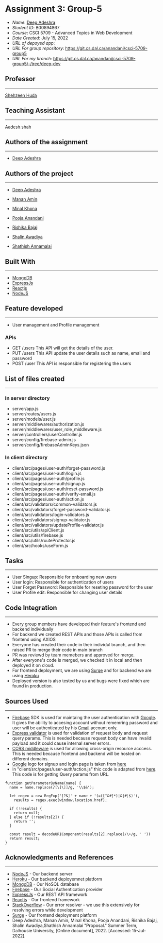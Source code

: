 # Assignment 3: Group-5

* *Name*: [Deep Adeshra](dp974154@dal.ca)
* *Student ID*: B00894867
* *Course*: CSCI 5709 - Advanced Topics in Web Development
* *Date Created*: July 15, 2022
* *URL of depoyed app*:
* *URL For group repository*: https://git.cs.dal.ca/anandani/csci-5709-group5
* *URL For my branch*: https://git.cs.dal.ca/anandani/csci-5709-group5/-/tree/deep-dev

## Professor
---
[Shehzeen Huda](sh655624@dal.ca)

## Teaching Assistant
---
[Aadesh shah](ad735938@dal.ca)


## Authors of the assignment
---
- [Deep Adeshra](dp974154@dal.ca)

## Authors of the project
---
- [Deep Adeshra](dp974154@dal.ca)

- [Manan Amin](manan.amin@dal.ca)

- [Minal Khona](mn977442@dal.ca)

- [Pooja Anandani](pooja.anandani@dal.ca)

- [Rishika Bajaj](rs348937@dal.ca)

- [Shalin Awadiya](shalin.awadiya@dal.ca)

- [Shathish Annamalai](sh495601@dal.ca)


## Built With
---
* [MongoDB](https://www.mongodb.com/)
* [ExpressJs](https://expressjs.com/)
* [Reactjs](https://reactjs.org/)
* [NodeJS](https://nodejs.org/en/)

## Feature developed
----
- User management and Profile management

### APIs

- GET /users
  This API will get the details of the user.
- PUT /users
  This API update the user details such as name, email and password
- POST /user
  This API is responsible for registering the users

## List of files created
---
### In server directory
- server/app.js
- server/routes/users.js
- server/models/user.js
- server/middlewares/authorization.js
- server/middlewares/user_role_middleware.js
- server/controllers/userController.js
- server/config/firebase-admin.js
- server/config/firebaseAdminKeys.json


### In client directory
- client/src/pages/user-auth/forget-password.js
- client/src/pages/user-auth/login.js
- client/src/pages/user-auth/profile.js
- client/src/pages/user-auth/signup.js
- client/src/pages/user-auth/reset-password.js
- client/src/pages/user-auth/verify-email.js
- client/src/pages/user-auth/action.js
- client/src/validators/common-validators.js
- client/src/validators/forget-password-validator.js
- client/src/validators/login-validators.js
- client/src/validators/signup-validator.js
- client/src/validators/updateProfile-validator.js
- client/src/utils/apiClient.js
- client/src/utils/firebase.js
- client/src/utils/routeProtector.js
- client/src/hooks/useForm.js

## Tasks
---
- User Singup:  Responsible for onboarding new users
- User login: Responsible for authentication of users
- User Forget Password: Responsible for reseting password for the user
- User Profile edit: Responsible for changing user details

## Code Integration
---
- Every group members have developed their feature's frontend and backend individually
- For backend we created REST APIs and those APIs is called from frontend using AXIOS
- Everyone has created their code in their individul branch, and then raised PR to
merge their code in main branch
- PR was reviewd by team memebers and approved for merge.
- After everyone's code is merged, we checked it in local and then deployed it on cloud.
- For frontend deployment, we are using [Surge](surge.io) and for backend we are using [Heroku](heroku.com)
- Deployed version is also tested by us and bugs were fixed which are found in production.


## Sources Used
---

- [Firebase](https://firebase.google.com/docs/reference/js) SDK is used for maintaing the user authentication with [Google](google.com). It gives the ability to accesing account without rememring password and user will be authenticated by his [Gmail](gmail.com) account only.
- [Express validator](https://express-validator.github.io/docs/) is used for validation of request body and request query params. This is needed because request body can have invalid payload and it could cause internal server errors.
- [CORS middleware](https://expressjs.com/en/resources/middleware/cors.html) is used for allowing cross-origin resource acccess. This is needed because frontend and backend will be hosted on different domains.
- [Google](google.com) logo for signup and login page is taken from [here](https://upload.wikimedia.org/wikipedia/commons/thumb/5/53/Google_%22G%22_Logo.svg/512px-Google_%22G%22_Logo.svg.png")
- In "client/src/pages/user-auth/action.js" thic code is adapted from [here](https://stackoverflow.com/questions/901115/how-can-i-get-query-string-values-in-javascript). This code is for getting Query params from URL.
```
function getParameterByName(name) {
  name = name.replace(/[\[\]]/g, '\\$&');

  let regex = new RegExp('[?&]' + name + '(=([^&#]*)|&|#|$)'),
    results = regex.exec(window.location.href);

  if (!results) {
    return null;
  } else if (!results[2]) {
    return '';
  }

  const result = decodeURIComponent(results[2].replace(/\+/g, ' '))
  return result;
}
```



## Acknowledgments and References
---

* [NodeJS](https://nodejs.org/en/) - Our backend server
* [Heroku](https://www.heroku.com/) - Our backend deployemnet platform
* [MongoDB](https://www.mongodb.com/) - Our NoSQL database
* [Firebase](https://firebase.google.com/) - Our Social Authentication provider
* [ExpressJs](https://expressjs.com/) - Our REST API framework
* [Reactjs](https://reactjs.org/) - Our frontend framework
* [StackOverflow](https://stackoverflow.com/) - Our error resolver - we use this extensively for resolving errors while development
* [Surge](surge.io) - Our frontend deployment platform
*  Deep Adeshra, Manan Amin, Minal Khona, Pooja Anandani, Rishika Bajaj, Shalin Awadiya,Shathish Annamalai  "Proposal." Summer Term, Dalhousie University, [Online document], 2022. [Accessed: 15-Jul-2022].
